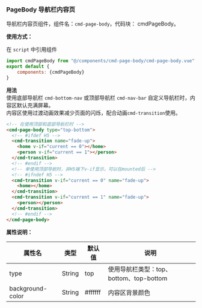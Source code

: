 ### PageBody 导航栏内容页

导航栏内容页组件，组件名：``cmd-page-body``，代码块： cmdPageBody。

**使用方式：**

在 ``script`` 中引用组件 

```javascript
import cmdPageBody from "@/components/cmd-page-body/cmd-page-body.vue"
export default {
    components: {cmdPageBody}
}
```

**用法**  
使用底部导航栏 ``cmd-bottom-nav`` 或顶部导航栏 ``cmd-nav-bar`` 自定义导航栏时，内容区默认充满屏幕。   
内容区使用过渡动画效果减少页面的闪烁，配合动画``cmd-transition``使用。

```html
<!-- 在使用顶部和底部导航栏时 -->
<cmd-page-body type="top-bottom">
  <!-- #ifdef H5 -->
  <cmd-transition name="fade-up">
    <home v-if="current == 0"></home>
    <person v-if="current == 1"></person>
  </cmd-transition>
  <!-- #endif -->
  <!-- 单使用顶部导航时，非H5端下v-if显示，可以在mounted后 -->
  <!-- #ifndef H5 -->
  <cmd-transition v-if="current == 0" name="fade-up">
    <home></home>
  </cmd-transition>
  <cmd-transition v-if="current == 1" name="fade-up">
    <person></person>
  </cmd-transition>
  <!-- #endif -->
</cmd-page-body>
```
 
**属性说明：**

|属性名				|类型	|默认值	|说明									|
|---				|----	|---	|---									|
|type				|String	|top	|使用导航栏类型：top、bottom、top-bottom|
|background-color	|String	|#ffffff|内容区背景颜色							|

